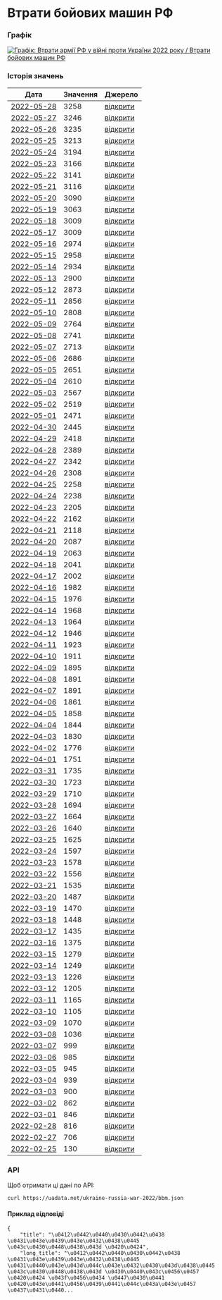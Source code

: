 # Втрати бойових машин РФ
### Графік
[ ![Графік: Втрати армії РФ у війні проти України 2022 року / Втрати бойових машин РФ](https://uadata.net/screen?459369&u=%2Fukraine-russia-war-2022%2Fbbm) ](https://uadata.net/ukraine-russia-war-2022/bbm)

### Історія значень
| Дата | Значення | Джерело |
|---|---|---|
| [2022-05-28](https://uadata.net/ukraine-russia-war-2022/bbm/2022-05-28+10%3A00%3A00) | 3258 | [відкрити](https://facebook.com/MinistryofDefence.UA/posts/326058036373322) |
| [2022-05-27](https://uadata.net/ukraine-russia-war-2022/bbm/2022-05-27+10%3A00%3A00) | 3246 | [відкрити](https://facebook.com/MinistryofDefence.UA/posts/325393826439743) |
| [2022-05-26](https://uadata.net/ukraine-russia-war-2022/bbm/2022-05-26+10%3A00%3A00) | 3235 | [відкрити](https://facebook.com/MinistryofDefence.UA/posts/324733996505726) |
| [2022-05-25](https://uadata.net/ukraine-russia-war-2022/bbm/2022-05-25+10%3A00%3A00) | 3213 | [відкрити](https://facebook.com/MinistryofDefence.UA/posts/324046629907796) |
| [2022-05-24](https://uadata.net/ukraine-russia-war-2022/bbm/2022-05-24+10%3A00%3A00) | 3194 | [відкрити](https://facebook.com/MinistryofDefence.UA/posts/323330949979364) |
| [2022-05-23](https://uadata.net/ukraine-russia-war-2022/bbm/2022-05-23+10%3A00%3A00) | 3166 | [відкрити](https://facebook.com/MinistryofDefence.UA/posts/322634696715656) |
| [2022-05-22](https://uadata.net/ukraine-russia-war-2022/bbm/2022-05-22+10%3A00%3A00) | 3141 | [відкрити](https://facebook.com/MinistryofDefence.UA/posts/322008163444976) |
| [2022-05-21](https://uadata.net/ukraine-russia-war-2022/bbm/2022-05-21+10%3A00%3A00) | 3116 | [відкрити](https://facebook.com/MinistryofDefence.UA/posts/321331463512646) |
| [2022-05-20](https://uadata.net/ukraine-russia-war-2022/bbm/2022-05-20+10%3A00%3A00) | 3090 | [відкрити](https://facebook.com/MinistryofDefence.UA/posts/320544770257982) |
| [2022-05-19](https://uadata.net/ukraine-russia-war-2022/bbm/2022-05-19+10%3A00%3A00) | 3063 | [відкрити](https://facebook.com/MinistryofDefence.UA/posts/319793926999733) |
| [2022-05-18](https://uadata.net/ukraine-russia-war-2022/bbm/2022-05-18+10%3A00%3A00) | 3009 | [відкрити](https://facebook.com/MinistryofDefence.UA/posts/319083897070736) |
| [2022-05-17](https://uadata.net/ukraine-russia-war-2022/bbm/2022-05-17+10%3A00%3A00) | 3009 | [відкрити](https://facebook.com/MinistryofDefence.UA/posts/318439933801799) |
| [2022-05-16](https://uadata.net/ukraine-russia-war-2022/bbm/2022-05-16+10%3A00%3A00) | 2974 | [відкрити](https://facebook.com/MinistryofDefence.UA/posts/317778330534626) |
| [2022-05-15](https://uadata.net/ukraine-russia-war-2022/bbm/2022-05-15+10%3A00%3A00) | 2958 | [відкрити](https://facebook.com/MinistryofDefence.UA/posts/317094773936315) |
| [2022-05-14](https://uadata.net/ukraine-russia-war-2022/bbm/2022-05-14+10%3A00%3A00) | 2934 | [відкрити](https://facebook.com/MinistryofDefence.UA/posts/316369680675491) |
| [2022-05-13](https://uadata.net/ukraine-russia-war-2022/bbm/2022-05-13+10%3A00%3A00) | 2900 | [відкрити](https://facebook.com/MinistryofDefence.UA/posts/315711300741329) |
| [2022-05-12](https://uadata.net/ukraine-russia-war-2022/bbm/2022-05-12+10%3A00%3A00) | 2873 | [відкрити](https://facebook.com/MinistryofDefence.UA/posts/314996720812787) |
| [2022-05-11](https://uadata.net/ukraine-russia-war-2022/bbm/2022-05-11+10%3A00%3A00) | 2856 | [відкрити](https://facebook.com/MinistryofDefence.UA/posts/314314167547709) |
| [2022-05-10](https://uadata.net/ukraine-russia-war-2022/bbm/2022-05-10+10%3A00%3A00) | 2808 | [відкрити](https://facebook.com/MinistryofDefence.UA/posts/313657950946664) |
| [2022-05-09](https://uadata.net/ukraine-russia-war-2022/bbm/2022-05-09+10%3A00%3A00) | 2764 | [відкрити](https://facebook.com/MinistryofDefence.UA/posts/312957104350082) |
| [2022-05-08](https://uadata.net/ukraine-russia-war-2022/bbm/2022-05-08+10%3A00%3A00) | 2741 | [відкрити](https://facebook.com/MinistryofDefence.UA/posts/312266117752514) |
| [2022-05-07](https://uadata.net/ukraine-russia-war-2022/bbm/2022-05-07+10%3A00%3A00) | 2713 | [відкрити](https://facebook.com/MinistryofDefence.UA/posts/311505637828562) |
| [2022-05-06](https://uadata.net/ukraine-russia-war-2022/bbm/2022-05-06+10%3A00%3A00) | 2686 | [відкрити](https://facebook.com/MinistryofDefence.UA/posts/310870337892092) |
| [2022-05-05](https://uadata.net/ukraine-russia-war-2022/bbm/2022-05-05+10%3A00%3A00) | 2651 | [відкрити](https://facebook.com/MinistryofDefence.UA/posts/310162501296209) |
| [2022-05-04](https://uadata.net/ukraine-russia-war-2022/bbm/2022-05-04+10%3A00%3A00) | 2610 | [відкрити](https://facebook.com/MinistryofDefence.UA/posts/309397948039331) |
| [2022-05-03](https://uadata.net/ukraine-russia-war-2022/bbm/2022-05-03+10%3A00%3A00) | 2567 | [відкрити](https://facebook.com/MinistryofDefence.UA/posts/308718208107305) |
| [2022-05-02](https://uadata.net/ukraine-russia-war-2022/bbm/2022-05-02+10%3A00%3A00) | 2519 | [відкрити](https://facebook.com/MinistryofDefence.UA/posts/308007821511677) |
| [2022-05-01](https://uadata.net/ukraine-russia-war-2022/bbm/2022-05-01+10%3A00%3A00) | 2471 | [відкрити](https://facebook.com/MinistryofDefence.UA/posts/307336598245466) |
| [2022-04-30](https://uadata.net/ukraine-russia-war-2022/bbm/2022-04-30+10%3A00%3A00) | 2445 | [відкрити](https://facebook.com/MinistryofDefence.UA/posts/306657248313401) |
| [2022-04-29](https://uadata.net/ukraine-russia-war-2022/bbm/2022-04-29+10%3A00%3A00) | 2418 | [відкрити](https://facebook.com/MinistryofDefence.UA/posts/305998248379301) |
| [2022-04-28](https://uadata.net/ukraine-russia-war-2022/bbm/2022-04-28+10%3A00%3A00) | 2389 | [відкрити](https://facebook.com/MinistryofDefence.UA/posts/305388231773636) |
| [2022-04-27](https://uadata.net/ukraine-russia-war-2022/bbm/2022-04-27+10%3A00%3A00) | 2342 | [відкрити](https://facebook.com/MinistryofDefence.UA/posts/304771771835282) |
| [2022-04-26](https://uadata.net/ukraine-russia-war-2022/bbm/2022-04-26+10%3A00%3A00) | 2308 | [відкрити](https://facebook.com/MinistryofDefence.UA/posts/304091018570024) |
| [2022-04-25](https://uadata.net/ukraine-russia-war-2022/bbm/2022-04-25+10%3A00%3A00) | 2258 | [відкрити](https://facebook.com/MinistryofDefence.UA/posts/303418051970654) |
| [2022-04-24](https://uadata.net/ukraine-russia-war-2022/bbm/2022-04-24+10%3A00%3A00) | 2238 | [відкрити](https://facebook.com/MinistryofDefence.UA/posts/302477642064695) |
| [2022-04-23](https://uadata.net/ukraine-russia-war-2022/bbm/2022-04-23+10%3A00%3A00) | 2205 | [відкрити](https://facebook.com/MinistryofDefence.UA/posts/301832242129235) |
| [2022-04-22](https://uadata.net/ukraine-russia-war-2022/bbm/2022-04-22+10%3A00%3A00) | 2162 | [відкрити](https://facebook.com/MinistryofDefence.UA/posts/301182535527539) |
| [2022-04-21](https://uadata.net/ukraine-russia-war-2022/bbm/2022-04-21+10%3A00%3A00) | 2118 | [відкрити](https://facebook.com/MinistryofDefence.UA/posts/300545655591227) |
| [2022-04-20](https://uadata.net/ukraine-russia-war-2022/bbm/2022-04-20+10%3A00%3A00) | 2087 | [відкрити](https://facebook.com/MinistryofDefence.UA/posts/299900388989087) |
| [2022-04-19](https://uadata.net/ukraine-russia-war-2022/bbm/2022-04-19+10%3A00%3A00) | 2063 | [відкрити](https://facebook.com/MinistryofDefence.UA/posts/299215549057571) |
| [2022-04-18](https://uadata.net/ukraine-russia-war-2022/bbm/2022-04-18+10%3A00%3A00) | 2041 | [відкрити](https://facebook.com/MinistryofDefence.UA/posts/298624602449999) |
| [2022-04-17](https://uadata.net/ukraine-russia-war-2022/bbm/2022-04-17+10%3A00%3A00) | 2002 | [відкрити](https://facebook.com/MinistryofDefence.UA/posts/297941089185017) |
| [2022-04-16](https://uadata.net/ukraine-russia-war-2022/bbm/2022-04-16+10%3A00%3A00) | 1982 | [відкрити](https://facebook.com/MinistryofDefence.UA/posts/297315529247573) |
| [2022-04-15](https://uadata.net/ukraine-russia-war-2022/bbm/2022-04-15+10%3A00%3A00) | 1976 | [відкрити](https://facebook.com/MinistryofDefence.UA/posts/296662599312866) |
| [2022-04-14](https://uadata.net/ukraine-russia-war-2022/bbm/2022-04-14+10%3A00%3A00) | 1968 | [відкрити](https://www.mil.gov.ua/news/2022/04/14/za-pyatdesyat-dniv-povnomasshtabnoi-zbrojnoi-agresii-vtrati-rosijskih-okupantiv-stanovlyat-19900-osib-ta-ponad-360-artilerijskih-sistem-%E2%80%93-generalnij-shtab-zs-ukraini/) |
| [2022-04-13](https://uadata.net/ukraine-russia-war-2022/bbm/2022-04-13+10%3A00%3A00) | 1964 | [відкрити](https://www.mil.gov.ua/news/2022/04/13/za-sim-tizhniv-vijni-vtrati-rosijskih-okupantiv-stanovlyat-majzhe-2000-bojovih-bronovanih-mashin-znishheno-ponad-730-tankiv-%E2%80%93-generalnij-shtab-zs-ukraini/) |
| [2022-04-12](https://uadata.net/ukraine-russia-war-2022/bbm/2022-04-12+12%3A17%3A06) | 1946 | [відкрити](https://www.mil.gov.ua/news/2022/04/12/vtrati-rosijskih-okupantiv-stanovlyat-157-litakiv-140-vertolotiv-znishheno-ponad-110-rszv-voroga-%E2%80%93-generalnij-shtab-zs-ukraini/) |
| [2022-04-11](https://uadata.net/ukraine-russia-war-2022/bbm/2022-04-11+10%3A00%3A00) | 1923 | [відкрити](https://www.mil.gov.ua/news/2022/04/11/vid-pochatku-povnomasshtabnoi-vijni-proti-ukraini-rosiya-vtratila-vzhe-19500-osib-ta-ponad-1900-bojovih-bronovanih-mashin-%E2%80%92-generalnij-shtab-zs-ukraini/) |
| [2022-04-10](https://uadata.net/ukraine-russia-war-2022/bbm/2022-04-10+10%3A00%3A00) | 1911 | [відкрити](https://www.mil.gov.ua/news/2022/04/10/vtrati-rosijskih-okupantiv-stanovlyat-majzhe-290-litakiv-ta-vertolotiv-znishheno-ponad-720-tankiv-voroga-%E2%80%93-generalnij-shtab-zs-ukraini/) |
| [2022-04-09](https://uadata.net/ukraine-russia-war-2022/bbm/2022-04-09+10%3A00%3A00) | 1895 | [відкрити](https://www.mil.gov.ua/news/2022/04/09/vid-pochatku-povnomasshtabnoi-vijni-proti-ukraini-rosiya-vtratila-vzhe-ponad-19-000-osib-ta-zagalom-majzhe-5-000-odinicz-ovt-%E2%80%92-generalnij-shtab-zs-ukraini/) |
| [2022-04-08](https://uadata.net/ukraine-russia-war-2022/bbm/2022-04-08+10%3A00%3A00) | 1891 | [відкрити](https://www.facebook.com/100069092624537/posts/290383523274733/) |
| [2022-04-07](https://uadata.net/ukraine-russia-war-2022/bbm/2022-04-07+10%3A00%3A00) | 1891 | [відкрити](https://www.facebook.com/GeneralStaff.ua/posts/289635890016163) |
| [2022-04-06](https://uadata.net/ukraine-russia-war-2022/bbm/2022-04-06+10%3A00%3A00) | 1861 | [відкрити](https://www.mil.gov.ua/news/2022/04/06/za-shist-tizhniv-vijni-vtrati-rosijskih-okupantiv-stanovlyat-150-litakiv-135-vertolotiv-znishheno-majzhe-700-tankiv-%E2%80%93-generalnij-shtab-zs-ukraini/) |
| [2022-04-05](https://uadata.net/ukraine-russia-war-2022/bbm/2022-04-05+10%3A00%3A00) | 1858 | [відкрити](https://www.mil.gov.ua/news/2022/04/05/vid-pochatku-povnomasshtabnoi-vijni-proti-ukraini-rosiya-vtratila-vzhe-18-500-osib-ta-ponad-280-litakiv-i-vertolotiv-%E2%80%92-generalnij-shtab-zs-ukraini/) |
| [2022-04-04](https://uadata.net/ukraine-russia-war-2022/bbm/2022-04-04+10%3A00%3A00) | 1844 | [відкрити](https://www.mil.gov.ua/news/2022/04/04/vtrati-rosijskih-okupantiv-stanovlyat-majzhe-650-tankiv-znishheno-330-odinicz-vorozhih-artilerijskih-sistem-%E2%80%93-generalnij-shtab-zs-ukraini/) |
| [2022-04-03](https://uadata.net/ukraine-russia-war-2022/bbm/2022-04-03+10%3A00%3A00) | 1830 | [відкрити](https://www.mil.gov.ua/news/2022/04/03/vid-pochatku-povnomasshtabnoi-vijni-proti-ukraini-rosiya-vtratila-vzhe-18-000-osib-ta-majzhe-4700-odinicz-ovt-%E2%80%92-generalnij-shtab-zs-ukraini/) |
| [2022-04-02](https://uadata.net/ukraine-russia-war-2022/bbm/2022-04-02+10%3A00%3A00) | 1776 | [відкрити](https://www.mil.gov.ua/news/2022/04/02/vtrati-rosijskih-okupantiv-stanovlyat-majzhe-280-litakiv-ta-gelikopteriv-znishheno-100-odinicz-vorozhih-rszv-%E2%80%93-generalnij-shtab-zs-ukraini/) |
| [2022-04-01](https://uadata.net/ukraine-russia-war-2022/bbm/2022-04-01+10%3A00%3A00) | 1751 | [відкрити](https://www.mil.gov.ua/news/2022/04/01/vid-pochatku-povnomasshtabnoi-vijni-proti-ukraini-rosiya-vtratila-vzhe-143-litaki-ta-625-tankiv-%E2%80%93-generalnij-shtab-zs-ukraini/) |
| [2022-03-31](https://uadata.net/ukraine-russia-war-2022/bbm/2022-03-31+10%3A00%3A00) | 1735 | [відкрити](https://www.mil.gov.ua/news/2022/03/31/za-pyat-tizhniv-vijni-vtrati-rosijskih-okupantiv-stanovlyat-17500-osib-znishheno-ponad-600-tankiv-ta-bilshe-1700-bojovih-bronovanih-mashin-%E2%80%93-generalnij-shtab-zs-ukraini/) |
| [2022-03-30](https://uadata.net/ukraine-russia-war-2022/bbm/2022-03-30+10%3A00%3A00) | 1723 | [відкрити](https://www.mil.gov.ua/news/2022/03/30/vid-pochatku-povnomasshtabnoi-vijni-proti-ukraini-rosiya-vtratila-17-300-osib-ta-ponad-260-litakiv-i-gelikopteriv-%E2%80%93-generalnij-shtab-zs-ukraini/) |
| [2022-03-29](https://uadata.net/ukraine-russia-war-2022/bbm/2022-03-29+10%3A00%3A00) | 1710 | [відкрити](https://www.mil.gov.ua/news/2022/03/29/vtrati-rosijskih-okupantiv-stanovlyat-majzhe-100-rszv-znishheno-zagalom-ponad-4300-odinicz-vorozhogo-ovt-%E2%80%93-generalnij-shtab-zs-ukraini/) |
| [2022-03-28](https://uadata.net/ukraine-russia-war-2022/bbm/2022-03-28+10%3A00%3A00) | 1694 | [відкрити](https://www.mil.gov.ua/news/2022/03/28/vid-pochatku-povnomasshtabnoi-vijni-proti-ukraini-rosiya-vtratila-blizko-17-000-osib-ta-250-litakiv-i-vertolotiv-%E2%80%93-generalnij-shtab-zs-ukraini/) |
| [2022-03-27](https://uadata.net/ukraine-russia-war-2022/bbm/2022-03-27+10%3A00%3A00) | 1664 | [відкрити](https://www.mil.gov.ua/news/2022/03/27/vtrati-rosijskih-okupantiv-stanovlyat-majzhe-600-tankiv-znishheno-ponad-1650-vorozhih-bojovih-bronovanih-mashin-%E2%80%93-generalnij-shtab-zs-ukraini/) |
| [2022-03-26](https://uadata.net/ukraine-russia-war-2022/bbm/2022-03-26+10%3A00%3A00) | 1640 | [відкрити](https://www.mil.gov.ua/news/2022/03/26/vid-pochatku-povnomasshtabnoi-vijni-proti-ukraini-rosiya-vtratila-blizko-16-400-osib-ta-ponad-240-litakiv-i-gelikopteriv-%E2%80%93-generalnij-shtab-zs-ukraini/) |
| [2022-03-25](https://uadata.net/ukraine-russia-war-2022/bbm/2022-03-25+10%3A00%3A00) | 1625 | [відкрити](https://www.mil.gov.ua/news/2022/03/25/vtrati-rosijskih-okupantiv-stanovlyat-priblizno-16-100-osib-znishheno-ponad-4000-odinicz-vorozhogo-ovt-%E2%80%93-generalnij-shtab-zs-ukraini/) |
| [2022-03-24](https://uadata.net/ukraine-russia-war-2022/bbm/2022-03-24+10%3A00%3A00) | 1597 | [відкрити](https://www.mil.gov.ua/news/2022/03/24/za-misyacz-vijni-proti-ukraini-rosiya-vtratila-majzhe-16-000-osib-ponad-230-litakiv-i-gelikopteriv-ta-4-korabli-j-kateri-%E2%80%93-generalnij-shtab-zs-ukraini/) |
| [2022-03-23](https://uadata.net/ukraine-russia-war-2022/bbm/2022-03-23+10%3A00%3A00) | 1578 | [відкрити](https://www.mil.gov.ua/news/2022/03/23/vtrati-rosijskih-okupantiv-stanovlyat-priblizno-15-600-osib-znishheno-ponad-3850-odinicz-vorozhogo-ovt-%E2%80%93-generalnij-shtab-zs-ukraini/) |
| [2022-03-22](https://uadata.net/ukraine-russia-war-2022/bbm/2022-03-22+10%3A00%3A00) | 1556 | [відкрити](https://www.mil.gov.ua/news/2022/03/22/vid-pochatku-povnomasshtabnoi-vijni-proti-ukraini-rosiya-vtratila-blizko-15-300-osib-ta-ponad-220-litakiv-i-gelikopteriv-%E2%80%93-generalnij-shtab-zs-ukraini/) |
| [2022-03-21](https://uadata.net/ukraine-russia-war-2022/bbm/2022-03-21+10%3A00%3A00) | 1535 | [відкрити](https://www.mil.gov.ua/news/2022/03/21/vtrati-rosijskih-okupantiv-stanovlyat-15-000-osib-znishheno-majzhe-500-vorozhih-tankiv-%E2%80%93-generalnij-shtab-zs-ukraini/) |
| [2022-03-20](https://uadata.net/ukraine-russia-war-2022/bbm/2022-03-20+10%3A00%3A00) | 1487 | [відкрити](https://www.mil.gov.ua/news/2022/03/20/vid-pochatku-povnomasshtabnoi-vijni-proti-ukraini-rosiya-vtratila-blizko-14-700-osib-ta-ponad-3500-odinicz-ovt-%E2%80%93-generalnij-shtab-zs-ukraini/) |
| [2022-03-19](https://uadata.net/ukraine-russia-war-2022/bbm/2022-03-19+10%3A00%3A00) | 1470 | [відкрити](https://www.mil.gov.ua/news/2022/03/19/vtrati-rosijskih-okupantiv-stanovlyat-majzhe-3500-odinicz-ovt-znishheno-210-litakiv-i-vertolotiv-%E2%80%93-generalnij-shtab-zs-ukraini/) |
| [2022-03-18](https://uadata.net/ukraine-russia-war-2022/bbm/2022-03-18+10%3A00%3A00) | 1448 | [відкрити](https://www.mil.gov.ua/news/2022/03/18/vid-pochatku-povnomasshtabnoi-vijni-proti-ukraini-rosiya-vtratila-blizko-14-200-osib-ta-ponad-200-litakiv-i-vertolotiv-%E2%80%93-generalnij-shtab-zs-ukraini/) |
| [2022-03-17](https://uadata.net/ukraine-russia-war-2022/bbm/2022-03-17+10%3A00%3A00) | 1435 | [відкрити](https://www.mil.gov.ua/news/2022/03/17/vtrati-rosijskih-okupantiv-stanovlyat-ponad-190-litakiv-i-vertolotiv-znishheno-bilshe-440-vorozhih-tankiv-%E2%80%93-generalnij-shtab-zs-ukraini/) |
| [2022-03-16](https://uadata.net/ukraine-russia-war-2022/bbm/2022-03-16+10%3A00%3A00) | 1375 | [відкрити](https://www.mil.gov.ua/news/2022/03/16/za-tri-tizhni-povnomasshtabnoi-vijni-proti-ukraini-rosiya-vtratila-majzhe-14-000-osib-ta-ponad-3200-odinicz-ovt-%E2%80%93-generalnij-shtab-zs-ukraini/) |
| [2022-03-15](https://uadata.net/ukraine-russia-war-2022/bbm/2022-03-15+10%3A00%3A00) | 1279 | [відкрити](https://www.mil.gov.ua/news/2022/03/15/vid-pochatku-povnomasshtabnoi-vijni-proti-ukraini-rosiya-vtratila-ponad-13-500-osib-ta-bilshe-2800-odinicz-ovt-%E2%80%93-generalnij-shtab-zs-ukraini/) |
| [2022-03-14](https://uadata.net/ukraine-russia-war-2022/bbm/2022-03-14+10%3A00%3A00) | 1249 | [відкрити](https://www.mil.gov.ua/news/2022/03/14/vtrati-rosijskih-okupantiv-stanovlyat-ponad-12-000-osib-znishheno-majzhe-400-vorozhih-tankiv-%E2%80%93-generalnij-shtab-zs-ukraini/) |
| [2022-03-13](https://uadata.net/ukraine-russia-war-2022/bbm/2022-03-13+09%3A33%3A00) | 1226 | [відкрити](https://www.mil.gov.ua/news/2022/03/13/vid-pochatku-povnomasshtabnoi-vijni-proti-ukraini-rosiya-vtratila-160-litakiv-i-vertolotiv-ta-ponad-2600-odinicz-ovt-%E2%80%93-generalnij-shtab-zs-ukraini/) |
| [2022-03-12](https://uadata.net/ukraine-russia-war-2022/bbm/2022-03-12+10%3A02%3A00) | 1205 | [відкрити](https://www.mil.gov.ua/news/2022/03/12/bojovi-vtrati-protivnika-na-17-j-den-rosijskogo-voennogo-vtorgnennya-v-ukrainu/) |
| [2022-03-11](https://uadata.net/ukraine-russia-war-2022/bbm/2022-03-11+10%3A51%3A00) | 1165 | [відкрити](https://www.mil.gov.ua/news/2022/03/11/vid-pochatku-povnomasshtabnoi-vijni-proti-ukraini-rosiya-vtratila-140-litakiv-ta-gelikopteriv-%E2%80%93-generalnij-shtab-zs-ukraini/) |
| [2022-03-10](https://uadata.net/ukraine-russia-war-2022/bbm/2022-03-10+10%3A15%3A00) | 1105 | [відкрити](https://www.mil.gov.ua/news/2022/03/10/vtrati-rosijskih-okupantiv-stanovlyat-ponad-12-000-osib-znishheno-majzhe-2400-odinicz-vorozhogo-ozbroennya-i-vijskovoi-tehniki-%E2%80%93-generalnij-shtab-zs-ukraini/) |
| [2022-03-09](https://uadata.net/ukraine-russia-war-2022/bbm/2022-03-09+09%3A10%3A00) | 1070 | [відкрити](https://www.mil.gov.ua/news/2022/03/09/vtrati-rosijskih-okupantiv-stanovlyat-ponad-12-000-osib-znishheno-130-vorozhih-litakiv-ta-vertolotiv-%E2%80%93-generalnij-shtab-zs-ukraini/) |
| [2022-03-08](https://uadata.net/ukraine-russia-war-2022/bbm/2022-03-08+09%3A24%3A00) | 1036 | [відкрити](https://www.mil.gov.ua/news/2022/03/08/vtrati-rosijskih-okupantiv-stanovlyat-ponad-12-000-osib-znishheno-bilshe-300-vorozhih-tankiv-%E2%80%93-generalnij-shtab-zs-ukraini/) |
| [2022-03-07](https://uadata.net/ukraine-russia-war-2022/bbm/2022-03-07+10%3A00%3A00) | 999 | [відкрити](https://www.mil.gov.ua/news/2022/03/07/vtrati-rosijskih-okupantiv-stanovlyat-ponad-11-000-osib-znishheno-bilshe-110-litakiv-ta-vertolotiv-%E2%80%93-generalnij-shtab-zs-ukraini/) |
| [2022-03-06](https://uadata.net/ukraine-russia-war-2022/bbm/2022-03-06+10%3A00%3A00) | 985 | [відкрити](https://www.mil.gov.ua/news/2022/03/06/vtrati-rosijskih-okupantiv-stanovlyat-ponad-11-000-osib-znishheno-bilshe-2000-odinicz-vorozhogo-ozbroennya-i-vijskovoi-tehniki-%E2%80%93-generalnij-shtab-zs-ukraini/) |
| [2022-03-05](https://uadata.net/ukraine-russia-war-2022/bbm/2022-03-05+10%3A00%3A00) | 945 | [відкрити](https://www.mil.gov.ua/news/2022/03/05/vtrati-rosijskih-okupantiv-stanovlyat-ponad-10-000-osib-znishheno-majzhe-2000-odinicz-vorozhogo-ovt/) |
| [2022-03-04](https://uadata.net/ukraine-russia-war-2022/bbm/2022-03-04+10%3A00%3A00) | 939 | [відкрити](https://www.mil.gov.ua/news/2022/03/04/vtrati-protivnika-stanovlyat-ponad-9-000-osib-znishheno-veliku-kilkist-ovt/) |
| [2022-03-03](https://uadata.net/ukraine-russia-war-2022/bbm/2022-03-03+10%3A00%3A00) | 900 | [відкрити](https://www.mil.gov.ua/news/2022/03/03/vtrati-rosijskogo-okupanta-za-sim-dib-zagarbniczkoi-vijni-rf-v-ukraini-skladayut-blizko-9000-osib-ponad-1500-odinicz-ozbroennya-ta-vijskovoi-tehniki-%E2%80%93-genshtab-zsu/) |
| [2022-03-02](https://uadata.net/ukraine-russia-war-2022/bbm/2022-03-02+10%3A00%3A00) | 862 | [відкрити](https://www.mil.gov.ua/news/2022/03/02/vtrati-rosijskih-okupantiv-za-shist-dib-zagarbniczkoi-vijni-rosijskoi-federaczii-v-ukraini-%E2%80%93-generalnij-shtab-zsu/) |
| [2022-03-01](https://uadata.net/ukraine-russia-war-2022/bbm/2022-03-01+09%3A00%3A00) | 846 | [відкрити](https://www.mil.gov.ua/news/2022/03/01/vtrati-rosijskogo-okupanta-skladayut-ponad-5700-osib-polonenih-%E2%80%93-200-velika-kilkist-ozbroennya-ta-vijskovoi-tehniki-%E2%80%93-genshtab-zsu/) |
| [2022-02-28](https://uadata.net/ukraine-russia-war-2022/bbm/2022-02-28+10%3A00%3A00) | 816 | [відкрити](https://www.mil.gov.ua/news/2022/02/28/sumarni-orientovni-vtrati-voroga-za-chotiri-dobi-zagarbniczkoi-vijni-rosijskoi-federaczii-v-ukraini/) |
| [2022-02-27](https://uadata.net/ukraine-russia-war-2022/bbm/2022-02-27+10%3A00%3A00) | 706 | [відкрити](https://www.mil.gov.ua/news/2022/02/27/sumarni-orientovni-vtrati-voroga-za-tri-poperedni-dobi-(24-26-lyutogo)-zagarbniczkoi-vijni-rosijskoi-federaczii-v-ukraini/) |
| [2022-02-25](https://uadata.net/ukraine-russia-war-2022/bbm/2022-02-25+14%3A50%3A30) | 130 | [відкрити](https://www.mil.gov.ua/news/2022/02/25/zbrojni-sili-ukraini-zavdali-suttevih-vtrat-rosijskim-okupantam/) |
### API
Щоб отримати ці дані по API:
```
curl https://uadata.net/ukraine-russia-war-2022/bbm.json
```
#### Приклад відповіді 
```
{
    "title": "\u0412\u0442\u0440\u0430\u0442\u0438 \u0431\u043e\u0439\u043e\u0432\u0438\u0445 \u043c\u0430\u0448\u0438\u043d \u0420\u0424",
    "long_title": "\u0412\u0442\u0440\u0430\u0442\u0438 \u0431\u043e\u0439\u043e\u0432\u0438\u0445 \u0431\u0440\u043e\u043d\u044c\u043e\u0432\u0430\u043d\u0438\u0445 \u043c\u0430\u0448\u0438\u043d \u0430\u0440\u043c\u0456\u0457 \u0420\u0424 \u043f\u0456\u0434 \u0447\u0430\u0441 \u0420\u043e\u0441\u0456\u0439\u0441\u044c\u043a\u043e\u0457 \u0437\u0431\u0440...
```
